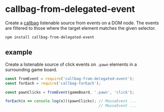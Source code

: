# callbag-from-delegated-event

Create a [callbag](https://github.com/callbag/callbag) listenable source from events on a DOM node. The events are filtered to those where the target element matches the given selector.

`npm install callbag-from-delegated-event`

## example

Create a listenable source of click events on `.pawn` elements in a surrounding game board.

```js
const fromEvent = require('callbag-from-delegated-event');
const forEach = require('callbag-forEach');

const pawnClicks = fromEvent(gameBoard, '.pawn', 'click');

forEach(x => console.log(x))(pawnClicks); // MouseEvent ...
                                          // MouseEvent ...
```
